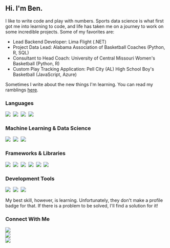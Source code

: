 ## Hi. I'm Ben.

I like to write code and play with numbers. Sports data science is what first got me into learning to code, and life has taken me on a journey to work on some incredible projects. Some of my favorites are:

- Lead Backend Developer: Lima Flight (.NET)
- Project Data Lead: Alabama Association of Basketball Coaches (Python, R, SQL)
- Consultant to Head Coach: University of Central Missouri Women's Basketball (Python, R)
- Custom Play Tracking Application: Pell City (AL) High School Boy's Basketball (JavaScript, Azure)

Sometimes I write about the new things I'm learning. You can read my ramblings [here](bendemouth.github.io).

### Languages
<img src="https://img.shields.io/badge/Python-FFD43B?style=for-the-badge&logo=python&logoColor=blue" />&nbsp;
<img src="https://img.shields.io/badge/C%23-239120?style=for-the-badge&logo=csharp&logoColor=white" />&nbsp;
<img src="https://img.shields.io/badge/R-276DC3?style=for-the-badge&logo=r&logoColor=white" />&nbsp;
<img src="https://img.shields.io/badge/JavaScript-323330?style=for-the-badge&logo=javascript&logoColor=F7DF1" />&nbsp;
<img scr="https://img.shields.io/badge/HTML5-E34F26?style=for-the-badge&logo=html5&logoColor=white" />

### Machine Learning & Data Science
<img src="https://img.shields.io/badge/scikit_learn-F7931E?style=for-the-badge&logo=scikit-learn&logoColor=white" />&nbsp;
<img src="https://img.shields.io/badge/Pandas-2C2D72?style=for-the-badge&logo=pandas&logoColor=white" />&nbsp;
<img src="https://img.shields.io/badge/PyTorch-EE4C2C?style=for-the-badge&logo=pytorch&logoColor=white" />&nbsp;

### Frameworks & Libraries
<img src="https://img.shields.io/badge/.NET-512BD4?style=for-the-badge&logo=dotnet&logoColor=white" />&nbsp;
<img src="https://img.shields.io/badge/Blazor-512BD4?style=for-the-badge&logo=blazor&logoColor=white" />&nbsp;
<img src="https://img.shields.io/badge/Bootstrap-563D7C?style=for-the-badge&logo=bootstrap&logoColor=white" />&nbsp;
<img src="https://img.shields.io/badge/Django-092E20?style=for-the-badge&logo=django&logoColor=green" />&nbsp;
<img src="https://img.shields.io/badge/Express%20js-000000?style=for-the-badge&logo=express&logoColor=white" />&nbsp;
<img src="https://img.shields.io/badge/Node%20js-339933?style=for-the-badge&logo=nodedotjs&logoColor=white" />

### Development Tools
<img src="https://img.shields.io/badge/Jupyter-F37626.svg?&style=for-the-badge&logo=Jupyter&logoColor=white" />&nbsp;
<img src="https://img.shields.io/badge/Postman-FF6C37?style=for-the-badge&logo=Postman&logoColor=white" />&nbsp;
<img src="https://img.shields.io/badge/GIT-E44C30?style=for-the-badge&logo=git&logoColor=white" />

My best skill, however, is learning. Unfortunately, they don't make a profile badge for that. If there is a problem to be solved, I'll find a solution for it!

### Connect With Me
<a href="mailto:bendemouth@gmail.com"><img src="https://img.shields.io/badge/Gmail-D14836?style=for-the-badge&logo=gmail&logoColor=white" /></a>
<br>
<a href="https://bsky.app/profile/turbocorn.bsky.social"><img src="https://img.shields.io/badge/Bluesky-0285FF?logo=bluesky&logoColor=fff&style=for-the-badge" /></a>
<br>
<a href="https://open.spotify.com/user/1287446953?si=1cc3a2d945814c19"><img src="https://img.shields.io/badge/Spotify-1ED760?&style=for-the-badge&logo=spotify&logoColor=white" /></a>

